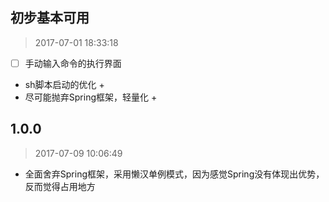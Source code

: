 ## 初步基本可用
> 2017-07-01 18:33:18

- [ ] 手动输入命令的执行界面
- sh脚本启动的优化 +
- 尽可能抛弃Spring框架，轻量化 +

## 1.0.0  
> 2017-07-09 10:06:49

- 全面舍弃Spring框架，采用懒汉单例模式，因为感觉Spring没有体现出优势，反而觉得占用地方

